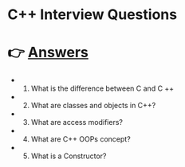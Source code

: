 # C++ Interview Questions
# 👉 [Answers](https://github.com/Chittu13/CPP_Q-A/blob/main/Answers.md)
- 1. What is the difference between C and C ++
- 2. What are classes and objects in C++?
- 3. What are access modifiers?
- 4. What are C++ OOPs concept?
- 5. What is a Constructor?
